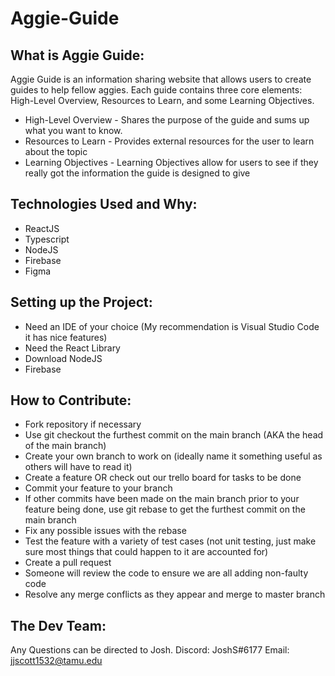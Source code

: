 # Aggie-Guide
## What is Aggie Guide:
  Aggie Guide is an information sharing website that allows users to create guides to help fellow aggies. Each guide contains three core elements: High-Level Overview, Resources to Learn, and some Learning Objectives.
 
  * High-Level Overview - Shares the purpose of the guide and sums up what you want to know.
  * Resources to Learn  - Provides external resources for the user to learn about the topic
  * Learning Objectives - Learning Objectives allow for users to see if they really got the information the guide is designed to give
  
## Technologies Used and Why:
  - ReactJS
  - Typescript
  - NodeJS
  - Firebase
  - Figma

## Setting up the Project:
  - Need an IDE of your choice (My recommendation is Visual Studio Code it has nice features)
  - Need the React Library
  - Download NodeJS
  - Firebase
  
## How to Contribute:
  - Fork repository if necessary 
  - Use git checkout the furthest commit on the main branch (AKA the head of the main branch)
  - Create your own branch to work on (ideally name it something useful as others will have to read it) 
  - Create a feature OR check out our trello board for tasks to be done
  - Commit your feature to your branch
  - If other commits have been made on the main branch prior to your feature being done, use git rebase <head> to get the furthest commit on the main branch
  - Fix any possible issues with the rebase
  - Test the feature with a variety of test cases (not unit testing, just make sure most things that could happen to it are accounted for)
  - Create a pull request
  - Someone will review the code to ensure we are all adding non-faulty code
  - Resolve any merge conflicts as they appear and merge to master branch

## The Dev Team:

Any Questions can be directed to Josh.
Discord: JoshS#6177
Email: jjscott1532@tamu.edu
